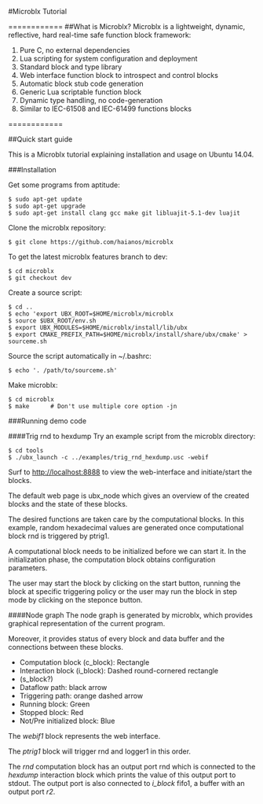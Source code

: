 #Microblx Tutorial

============
##What is Microblx?
Microblx is a lightweight, dynamic, reflective, hard real-time safe function block framework:

1. Pure C, no external dependencies
2. Lua scripting for system configuration and deployment
3. Standard block and type library
4. Web interface function block to introspect and control blocks
5. Automatic block stub code generation
6. Generic Lua scriptable function block
7. Dynamic type handling, no code-generation
8. Similar to IEC-61508 and IEC-61499 functions blocks

============

##Quick start guide

This is a Microblx tutorial explaining installation and usage on Ubuntu 14.04.

###Installation

Get some programs from aptitude:
	
	$ sudo apt-get update
	$ sudo apt-get upgrade
	$ sudo apt-get install clang gcc make git libluajit-5.1-dev luajit

Clone the microblx repository:

	$ git clone https://github.com/haianos/microblx

To get the latest microblx features branch to dev:

	$ cd microblx
	$ git checkout dev

Create a source script:

	$ cd ..
	$ echo 'export UBX_ROOT=$HOME/microblx/microblx
	$ source $UBX_ROOT/env.sh
	$ export UBX_MODULES=$HOME/microblx/install/lib/ubx
	$ export CMAKE_PREFIX_PATH=$HOME/microblx/install/share/ubx/cmake' > sourceme.sh

Source the script automatically in ~/.bashrc:

	$ echo '. /path/to/sourceme.sh'

Make microblx:

	$ cd microblx
	$ make		# Don't use multiple core option -jn

###Running demo code

####Trig rnd to hexdump
Try an example script from the microblx directory:
	
	$ cd tools
	$ ./ubx_launch -c ../examples/trig_rnd_hexdump.usc -webif

Surf to <http://localhost:8888> to view the web-interface and initiate/start the blocks.

The default web page is ubx_node which gives an overview of the created blocks and the state of these blocks.

The desired functions are taken care by the computational blocks.
In this example, random hexadecimal values are generated once computational block rnd is triggered by ptrig1.

A computational block needs to be initialized before we can start it. 
In the initialization phase, the computation block obtains configuration parameters.

The user may start the block by clicking on the start button, running the block at specific triggering policy or the user may run the block in step mode by clicking on the steponce button.

####Node graph
The node graph is generated by microblx, which provides graphical representation of the current program.

Moreover, it provides status of every block and data buffer and the connections between these blocks.

* Computation block (c_block): Rectangle
* Interaction block (i_block): Dashed round-cornered rectangle
* (s_block?)
* Dataflow path: black arrow
* Triggering path: orange dashed arrow
* Running block: Green
* Stopped block: Red
* Not/Pre initialized block: Blue

The *webif1* block represents the web interface.

The *ptrig1* block will trigger rnd and logger1 in this order.

The *rnd* computation block has an output port rnd which is connected to the *hexdump* interaction block which prints the value of this output port to stdout.
The output port is also connected to *i_block* fifo1, a buffer with an output port *r2*.
